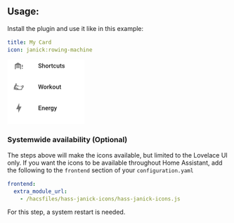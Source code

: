 

## Usage:
Install the plugin and use it like in this example:

```yaml
title: My Card
icon: janick:rowing-machine
```

![Example](https://github.com/janick/hass-janick-icons/blob/master/content.png)

### Systemwide availability (Optional)
The steps above will make the icons available, but limited to the Lovelace UI only. If you want the icons to be available throughout Home Assistant, add the following to the `frontend` section of your `configuration.yaml`

```yaml
frontend:
  extra_module_url:
    - /hacsfiles/hass-janick-icons/hass-janick-icons.js
```

For this step, a system restart is needed.
